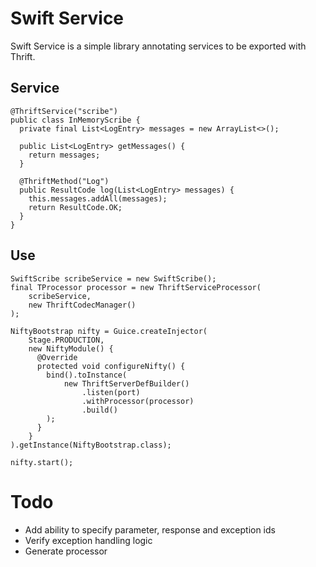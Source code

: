 # Swift Service

Swift Service is a simple library annotating services to be exported with
Thrift.

## Service

    @ThriftService("scribe")
    public class InMemoryScribe {
      private final List<LogEntry> messages = new ArrayList<>();
    
      public List<LogEntry> getMessages() {
        return messages;
      }
    
      @ThriftMethod("Log")
      public ResultCode log(List<LogEntry> messages) {
        this.messages.addAll(messages);
        return ResultCode.OK;
      }
    }

## Use

    SwiftScribe scribeService = new SwiftScribe();
    final TProcessor processor = new ThriftServiceProcessor(
        scribeService, 
        new ThriftCodecManager()
    );

    NiftyBootstrap nifty = Guice.createInjector(
        Stage.PRODUCTION,
        new NiftyModule() {
          @Override
          protected void configureNifty() {
            bind().toInstance(
                new ThriftServerDefBuilder()
                    .listen(port)
                    .withProcessor(processor)
                    .build()
            );
          }
        }
    ).getInstance(NiftyBootstrap.class);

    nifty.start();

# Todo
* Add ability to specify parameter, response and exception ids
* Verify exception handling logic
* Generate processor


